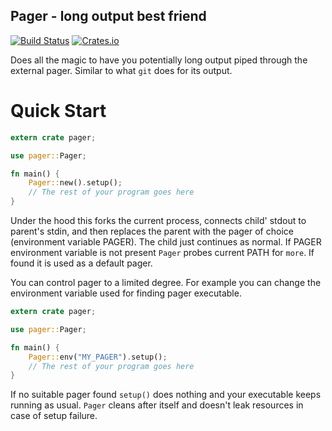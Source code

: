 ## Pager - long output best friend

[![Build Status](https://gitlab.com/imp/pager-rs/badges/master/build.svg)](https://gitlab.com/imp/pager-rs/pipelines)
[![Crates.io](https://img.shields.io/crates/v/pager.svg)](https://crates.io/crates/pager)

Does all the magic to have you potentially long output piped through the
external pager. Similar to what `git` does for its output.

# Quick Start

```rust
extern crate pager;

use pager::Pager;

fn main() {
    Pager::new().setup();
    // The rest of your program goes here
}
```

Under the hood this forks the current process, connects child' stdout
to parent's stdin, and then replaces the parent with the pager of choice
(environment variable PAGER). The child just continues as normal. If PAGER
environment variable is not present `Pager` probes current PATH for `more`.
If found it is used as a default pager.

You can control pager to a limited degree. For example you can change the
environment variable used for finding pager executable.

```rust
extern crate pager;

use pager::Pager;

fn main() {
    Pager::env("MY_PAGER").setup();
    // The rest of your program goes here
}
```

If no suitable pager found `setup()` does nothing and your executable keeps
running as usual. `Pager` cleans after itself and doesn't leak resources in
case of setup failure.
